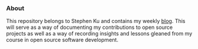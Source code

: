 ### About

This repository belongs to Stephen Ku and contains my weekly [blog](https://hunter-college-ossd-fall-2019.github.io/sjku1-weekly/). This will serve as a way of documenting my contributions to open source projects as well as a way of recording insights and lessons gleaned from my course in open source software development.
